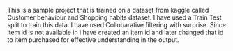 This is a sample project that is trained on a dataset from kaggle called Customer behaviour and Shopping habits dataset.
I have used a Train Test split to train this data.
I have used Collobarative filtering with surprise.
Since item id is not available in i have created an item id and later changed that id to item purchased for effective understanding in the output.
